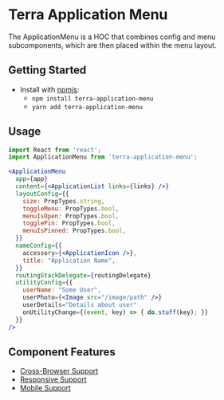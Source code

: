 # Terra Application Menu

The ApplicationMenu is a HOC that combines config and menu subcomponents, which are then placed within the menu layout.

## Getting Started

- Install with [npmjs](https://www.npmjs.com):
  - `npm install terra-application-menu`
  - `yarn add terra-application-menu`

## Usage

```jsx
import React from 'react';
import ApplicationMenu from 'terra-application-menu';

<ApplicationMenu
  app={app}
  content={<ApplicationList links={links} />}
  layoutConfig={{
    size: PropTypes.string,
    toggleMenu: PropTypes.bool,
    menuIsOpen: PropTypes.bool,
    togglePin: PropTypes.bool,
    menuIsPinned: PropTypes.bool,
  }}
  nameConfig={{
    accessory={<ApplicationIcon />},
    title: "Application Name",
  }}
  routingStackDelegate={routingDelegate}
  utilityConfig={{
    userName: "Some User",
    userPhoto={<Image src="/image/path" />}
    userDetails="Details about user"
    onUtilityChange={(event, key) => { do.stuff(key); }}
  }}
/>
```

## Component Features
* [Cross-Browser Support](https://github.com/cerner/terra-core/wiki/Component-Features#cross-browser-support)
* [Responsive Support](https://github.com/cerner/terra-core/wiki/Component-Features#responsive-support)
* [Mobile Support](https://github.com/cerner/terra-core/wiki/Component-Features#mobile-support)

